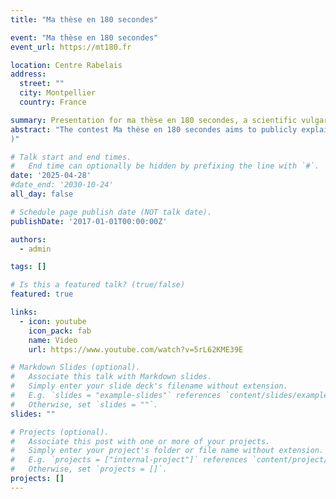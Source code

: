 ```yaml
---
title: "Ma thèse en 180 secondes"

event: "Ma thèse en 180 secondes"
event_url: https://mt180.fr

location: Centre Rabelais
address:
  street: ""
  city: Montpellier
  country: France

summary: Presentation for ma thèse en 180 secondes, a scientific vulgarisation contest
abstract: "The contest Ma thèse en 180 secondes aims to publicly explain the PhD thesis in a limited short time. After preselection and a formation period, the contestant present in front of non scientific public (around 500 people) and want to convince that they are the best. The contest is the occasion to learn to be concise, precise and simple at the same time for every one to understand the thesis. It's a great opportunity to look at the subject from another point of view and explain it to other. Youtube video link [here](https://www.youtube.com/watch?v=5rL62KME39E
)"

# Talk start and end times.
#   End time can optionally be hidden by prefixing the line with `#`.
date: '2025-04-28'
#date_end: '2030-10-24'
all_day: false

# Schedule page publish date (NOT talk date).
publishDate: '2017-01-01T00:00:00Z'

authors:
  - admin

tags: []

# Is this a featured talk? (true/false)
featured: true

links:
  - icon: youtube
    icon_pack: fab
    name: Video 
    url: https://www.youtube.com/watch?v=5rL62KME39E

# Markdown Slides (optional).
#   Associate this talk with Markdown slides.
#   Simply enter your slide deck's filename without extension.
#   E.g. `slides = "example-slides"` references `content/slides/example-slides.md`.
#   Otherwise, set `slides = ""`.
slides: ""

# Projects (optional).
#   Associate this post with one or more of your projects.
#   Simply enter your project's folder or file name without extension.
#   E.g. `projects = ["internal-project"]` references `content/project/deep-learning/index.md`.
#   Otherwise, set `projects = []`.
projects: []
---
```

